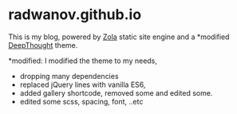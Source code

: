 # radwanov.github.io


This is my blog, powered by [Zola](https://www.getzola.org/) static site engine and a *modified [DeepThought](https://github.com/RatanShreshtha/DeepThought) theme.

*modified: I modified the theme to my needs, 
 - dropping many dependencies
 - replaced jQuery lines with vanilla ES6,
 - added gallery shortcode, removed some and edited some.
 - edited some scss, spacing, font, ..etc
